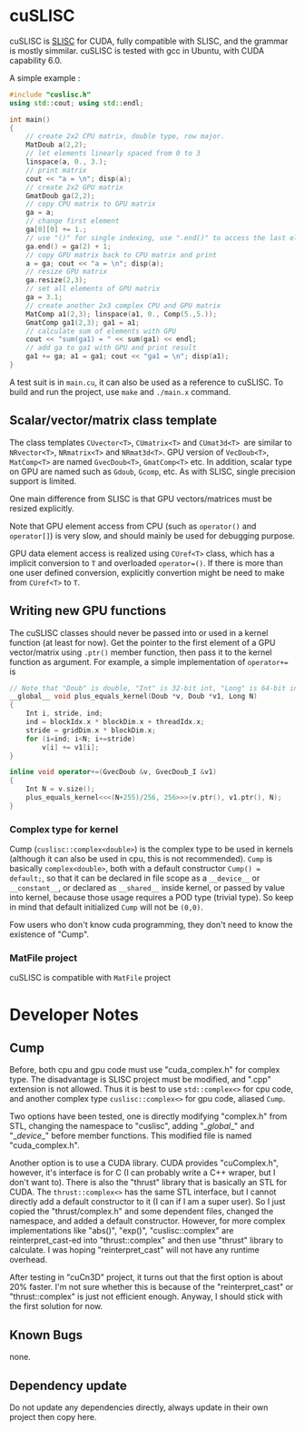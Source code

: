 # cuSLISC
cuSLISC is [SLISC](https://github.com/MacroUniverse/SLISC) for CUDA, fully compatible with SLISC, and the grammar is mostly simmilar. cuSLISC is tested with gcc in Ubuntu, with CUDA capability 6.0.

A simple example :

```cpp
#include "cuslisc.h"
using std::cout; using std::endl;

int main()
{
	// create 2x2 CPU matrix, double type, row major.
	MatDoub a(2,2);
	// let elements linearly spaced from 0 to 3
	linspace(a, 0., 3.);
	// print matrix
	cout << "a = \n"; disp(a);
	// create 2x2 GPU matrix
	GmatDoub ga(2,2);
	// copy CPU matrix to GPU matrix
	ga = a;
	// change first element
	ga[0][0] += 1.;
	// use "()" for single indexing, use ".end()" to access the last element
	ga.end() = ga(2) + 1;
	// copy GPU matrix back to CPU matrix and print
	a = ga;	cout << "a = \n"; disp(a);
	// resize GPU matrix
	ga.resize(2,3);
	// set all elements of GPU matrix
	ga = 3.1;
	// create another 2x3 complex CPU and GPU matrix
	MatComp a1(2,3); linspace(a1, 0., Comp(5.,5.));
	GmatComp ga1(2,3); ga1 = a1;
	// calculate sum of elements with GPU
	cout << "sum(ga1) = " << sum(ga1) << endl;
	// add ga to ga1 with GPU and print result
	ga1 += ga; a1 = ga1; cout << "ga1 = \n"; disp(a1);
}
```

A test suit is in `main.cu`, it can also be used as a reference to cuSLISC. To build and run the project, use `make` and `./main.x` command.

## Scalar/vector/matrix class template
The class templates `CUvector<T>`, `CUmatrix<T>` and `CUmat3d<T> `are similar to `NRvector<T>`, `NRmatrix<T>` and `NRmat3d<T>`. GPU version of `VecDoub<T>`, `MatComp<T>` are named `GvecDoub<T>`, `GmatComp<T>` etc. In addition, scalar type on GPU are named such as `Gdoub`, `Gcomp`, etc. As with SLISC, single precision support is limited.

One main difference from SLISC is that GPU vectors/matrices must be resized explicitly.

Note that GPU element access from CPU (such as `operator()` and `operator[]`) is very slow, and should mainly be used for debugging purpose.

GPU data element access is realized using `CUref<T>` class, which has a implicit conversion to `T` and overloaded `operator=()`. If there is more than one user defined conversion, explicitly convertion might be need to make from `CUref<T>` to `T`.

## Writing new GPU functions
The cuSLISC classes should never be passed into or used in a kernel function (at least for now). Get the pointer to the first element of a GPU vector/matrix using `.ptr()` member function, then pass it to the kernel function as argument. For example, a simple implementation of `operator+=` is 

```cpp
// Note that "Doub" is double, "Int" is 32-bit int, "Long" is 64-bit int.
__global__ void plus_equals_kernel(Doub *v, Doub *v1, Long N)
{
	Int i, stride, ind;
	ind = blockIdx.x * blockDim.x + threadIdx.x;
	stride = gridDim.x * blockDim.x;
	for (i=ind; i<N; i+=stride)
		v[i] += v1[i];
}

inline void operator+=(GvecDoub &v, GvecDoub_I &v1)
{
	Int N = v.size();
	plus_equals_kernel<<<(N+255)/256, 256>>>(v.ptr(), v1.ptr(), N);
}
```

### Complex type for kernel
Cump (`cuslisc::complex<double>`) is the complex type to be used in kernels (although it can also be used in cpu, this is not recommended). `Cump` is basically `complex<double>`, both with a default constructor `Cump() = default;`, so that it can be declared in file scope as a `__device__` or `__constant__`, or declared as `__shared__` inside kernel, or passed by value into kernel, because those usage requires a POD type (trivial type). So keep in mind that default initialized `Cump` will not be `(0,0)`.

Fow users who don't know cuda programming, they don't need to know the existence of "Cump".

### MatFile project
cuSLISC is compatible with `MatFile` project

# Developer Notes

## Cump
Before, both cpu and gpu code must use "cuda_complex.h" for complex type. The disadvantage is SLISC project must be modified, and ".cpp" extension is not allowed. Thus it is best to use `std::complex<>` for cpu code, and another complex type `cuslisc::complex<>` for gpu code, aliased `Cump`.

Two options have been tested, one is directly modifying "complex.h" from STL, changing the namespace to "cuslisc", adding "\__global__" and "\__device__" before member functions. This modified file is named "cuda_complex.h".

Another option is to use a CUDA library. CUDA provides "cuComplex.h", however, it's interface is for C (I can probably write a C++ wraper, but I don't want to). There is also the "thrust" library that is basically an STL for CUDA. The `thrust::complex<>` has the same STL interface, but I cannot directly add a default constructor to it (I can if I am a super user). So I just copied the "thrust/complex.h" and some dependent files, changed the namespace, and added a default constructor. However, for more complex implementations like "abs()", "exp()", "cuslisc::complex" are reinterpret_cast-ed into "thrust::complex" and then use "thrust" library to calculate. I was hoping "reinterpret_cast" will not have any runtime overhead.

After testing in "cuCn3D" project, it turns out that the first option is about 20% faster. I'm not sure whether this is because of the "reinterpret_cast" or "thrust::complex" is just not efficient enough. Anyway, I should stick with the first solution for now.

## Known Bugs
none.

## Dependency update
Do not update any dependencies directly, always update in their own project then copy here.
